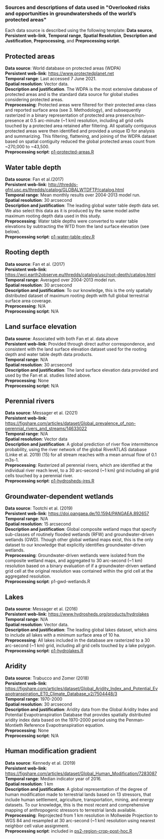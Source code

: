 ### Sources and descriptions of data used in "Overlooked risks and opportunities in groundwatersheds of the world’s protected areas"

Each data source is described using the following template: **Data source**, **Persistent web-link**, **Temporal range**, **Spatial Resolution**, **Description and Justification**, **Preprocessing**, and **Preprocessing script**. 

## Protected areas
**Data source**: World database on protected areas (WDPA) <br>
**Persistent web-link**: <https://www.protectedplanet.net> <br>
**Temporal range**: Last accessed 7 June 2021. <br>
**Spatial resolution**: Vector data. <br>
**Description and justification**. The WDPA is the most extensive database of protected areas and is the standard data source for global studies considering protected areas. <br>
**Preprocessing**: Protected areas were filtered for their protected area class and reported surface area (see 3. Methodology), and subsequently rasterized in a binary representation of protected area presence/non-presence at 0.5 arc-minute (\~1 km) resolution, including all grid cells touched by a protected area retained after filtering. All spatially contiguous protected areas were then identified and provided a unique ID for analysis and summarizing. This filtering, flattening, and joining of the WDPA dataset based on spatial contiguity reduced the global protected areas count from \~270,000 to \~43,500. <br>
**Preprocessing script**: [p1-protected-areas.R](https://github.com/XanderHuggins/groundwatersheds-for-PAs/blob/main/scripts/1-preprocessing/p1-protected-areas.R) <br>

## Water table depth
**Data source**: Fan et al.(2017) <br>
**Persistent web-link**: <http://thredds-gfnl.usc.es/thredds/catalog/GLOBALWTDFTP/catalog.html> <br>
**Temporal range**: Mean monthly results over 2004-2013 model run. <br>
**Spatial resolution**: 30 arcsecond <br>
**Description and justification**: The leading global water table depth data set. We also select this data as it is produced by the same model asthe maximum rooting depth data used in this study. <br>
**Preprocessing**: Water table depths were converted to water table elevations by subtracting the WTD from the land surface elevation (see below). <br>
**Preprocessing script**: [p1-water-table-elev.R](https://github.com/XanderHuggins/groundwatersheds-for-PAs/blob/main/scripts/1-preprocessing/p1-water-table-elev.R) <br>

## Rooting depth
**Data source**: Fan et al. (2017) <br>
**Persistent web-link**: <https://wci.earth2observe.eu/thredds/catalog/usc/root-depth/catalog.html>  <br>
**Temporal range**: Averaged over 2004-2013 model run. <br>
**Spatial resolution**: 30 arcsecond <br>
**Description and justification**: To our knowledge, this is the only spatially distributed dataset of maximum rooting depth with full global terrestrial surface area coverage. <br>
**Preprocessing**: N/A <br>
**Preprocessing script**: N/A <br>

## Land surface elevation
**Data source**: Associated with both Fan et al. data above <br>
**Persistent web-link**: Provided through direct author correspondence, and consistent with the land surface elevation dataset used for the rooting depth and water table depth data products. <br>
**Temporal range**: N/A <br>
**Spatial resolution**: 30 arcsecond <br>
**Description and justification**: The land surface elevation data provided and used by the Fan et al. studies listed above. <br> 
**Preprocessing**: None <br>
**Preprocessing script**: N/A <br>

## Perennial rivers 
**Data source**: Messager et al. (2021) <br>
**Persistent web-link**: <https://figshare.com/articles/dataset/Global_prevalence_of_non-perennial_rivers_and_streams/14633022> <br>
**Temporal range**: N/A <br>
**Spatial resolution**: Vector data <br>
**Description and justification**: A global prediction of river flow intermittence probability, using the river network of the global RiverATLAS database (Linke et al. 2019) (15) for all stream reaches with a mean annual flow of 0.1 m3s-1. <br>
**Preprocessing**: Rasterized all perennial rivers, which are identified at the individual river reach level, to a 30 arc-second (\~1 km) grid including all grid cells touched by a perennial river. <br>
**Preprocessing script**: [p1-hydrosheds-ires.R](https://github.com/XanderHuggins/groundwatersheds-for-PAs/blob/main/scripts/1-preprocessing/p1-hydrosheds-ires.R) <br>

## Groundwater-dependent wetlands
**Data source**: Tootchi et al. (2019) <br>
**Persistent web-link**: <https://doi.pangaea.de/10.1594/PANGAEA.892657> <br>
**Temporal range**: N/A <br>
**Spatial resolution**: 15 arcsecond <br>
**Description and justification**: Global composite wetland maps that specify sub-classes of routinely flooded wetlands (RFW) and groundwater-driven wetlands (GWD). Though other global wetland maps exist, this is the only dataset to our knowledge that explicitly identifies groundwater-driven wetlands. <br>
**Preprocessing**: Groundwater-driven wetlands were isolated from the composite wetland maps, and aggregated to 30 arc-second (\~1 km) resolution based on a binary evaluation of if a groundwater-driven wetland grid cell at the original resolution was contained within the grid cell at the aggregated resolution. <br>
**Preprocessing script**: p1-gwd-wetlands.R <br>

## Lakes
**Data source**: Messager et al. (2016) <br>
**Persistent web-link**: <https://www.hydrosheds.org/products/hydrolakes> <br>
**Temporal range**: N/A <br>
**Spatial resolution**: Vector data. <br>
**Description and justification**: The leading global lakes dataset, which aims to include all lakes with a minimum surface area of 10 ha. <br>
**Preprocessing**: All lakes included in the database are rasterized to a 30 arc-second (\~1 km) grid, including all grid cells touched by a lake polygon. <br>
**Preprocessing script**: [p1-hydrolakes.R](https://github.com/XanderHuggins/groundwatersheds-for-PAs/blob/main/scripts/1-preprocessing/p1-hydrolakes.R) <br>

## Aridity
**Data source**: Trabucco and Zomer (2018) <br>
**Persistent web-link**: <https://figshare.com/articles/dataset/Global_Aridity_Index_and_Potential_Evapotranspiration_ET0_Climate_Database_v2/7504448/3> <br>
**Temporal range**: 1970-2000 <br>
**Spatial resolution**: 30 arcsecond  <br>
**Description and justification**: Aridity data from the Global Aridity Index and Potential Evapotranspiration Database that provides spatially distributed aridity index data based on the 1970-2000 period using the Penman-Montieth Reference Evapotranspiration equation. <br>
**Preprocessing**: None <br>
**Preprocessing script**: N/A <br>

## Human modification gradient
**Data source**: Kennedy et al. (2019) <br>
**Persistent web-link**: <https://figshare.com/articles/dataset/Global_Human_Modification/7283087> <br>
**Temporal range**: Median indicator year of 2016. <br>
**Spatial resolution**: 1 km <br>
**Description and justification**: A global representation of the degree of human modification made to terrestrial lands based on 13 stressors, that include human settlement, agriculture, transportation, mining, and energy datasets. To our knowledge, this is the most recent and comprehensive mapping of anthropogenic stressors to terrestrial lands available. <br>
**Preprocessing**: Reprojected from 1 km resolution in Mollweide Projection to WGS 84 and resampled at 30 arc-second (\~1 km) resolution using nearest neighbor cell value assignment. <br>
**Preprocessing script**: included in [ps2-region-crop-post-hoc.R](https://github.com/XanderHuggins/groundwatersheds-for-PAs/blob/main/scripts/1-preprocessing/ps2-region-crop-post-hoc.R) <br>